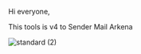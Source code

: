 Hi everyone, 

This tools is v4 to Sender Mail Arkena

![standard (2)](https://github.com/user-attachments/assets/7ff13419-8acf-42c4-8d14-9b0a5d3171bf)
